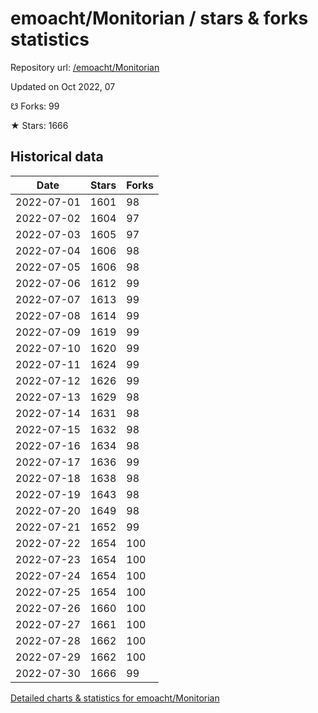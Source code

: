 # emoacht/Monitorian / stars & forks statistics

Repository url: [/emoacht/Monitorian](https://github.com/emoacht/Monitorian)

Updated on Oct 2022, 07

☋ Forks: 99

★ Stars: 1666

## Historical data
| Date | Stars | Forks |
|------|-------|-------|
| 2022-07-01 | 1601 | 98 | 
| 2022-07-02 | 1604 | 97 | 
| 2022-07-03 | 1605 | 97 | 
| 2022-07-04 | 1606 | 98 | 
| 2022-07-05 | 1606 | 98 | 
| 2022-07-06 | 1612 | 99 | 
| 2022-07-07 | 1613 | 99 | 
| 2022-07-08 | 1614 | 99 | 
| 2022-07-09 | 1619 | 99 | 
| 2022-07-10 | 1620 | 99 | 
| 2022-07-11 | 1624 | 99 | 
| 2022-07-12 | 1626 | 99 | 
| 2022-07-13 | 1629 | 98 | 
| 2022-07-14 | 1631 | 98 | 
| 2022-07-15 | 1632 | 98 | 
| 2022-07-16 | 1634 | 98 | 
| 2022-07-17 | 1636 | 99 | 
| 2022-07-18 | 1638 | 98 | 
| 2022-07-19 | 1643 | 98 | 
| 2022-07-20 | 1649 | 98 | 
| 2022-07-21 | 1652 | 99 | 
| 2022-07-22 | 1654 | 100 | 
| 2022-07-23 | 1654 | 100 | 
| 2022-07-24 | 1654 | 100 | 
| 2022-07-25 | 1654 | 100 | 
| 2022-07-26 | 1660 | 100 | 
| 2022-07-27 | 1661 | 100 | 
| 2022-07-28 | 1662 | 100 | 
| 2022-07-29 | 1662 | 100 | 
| 2022-07-30 | 1666 | 99 | 


[Detailed charts & statistics for emoacht/Monitorian](https://reviewgithub.com/rep/emoacht/Monitorian)
